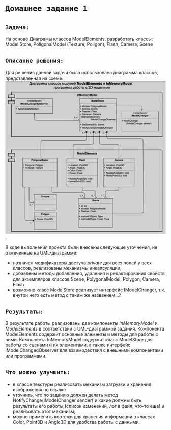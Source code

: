 # `Домашнее задание 1`

## `Задача:`
На основе Диаграмы классов ModelElements, разработать классы: Model Store, PoligonalModel (Texture, Poligon), Flash, Camera, Scene

## `Описание решения:`
Для решения данной задачи была использована диаграмма классов, представленная на схеме:
![UML_diagram](UML_diagram.jpg).

В ходе выполнения проекта были внесены следующие уточнения, не отмеченные на UML-диаграмме:
* назначен модификаторы доступа *private* для всех полей у всех классов, реализованы механизмы инкапсуляции;
* добавлены методы добавления, удаления и редактирования свойств для экземпляров классов Scene, PolygonalModel, Polygon, Camera, Flash 
* возможно класс ModelStore реализует интерфейс IModelChanger, т.к. внутри него есть метод с таким же названием...? 

## `Результаты:`
В результате работы реализованы две компоненты *InMemoryModel* и *ModelElements* в соответствии с UML-диаграммой задания.
Компонента ModelElements содержит основные элементы и методы для работы с ними.
Компонента InMemoryModel содержит класс ModelStore для работы со сценами и их элементами, а также интерфейс IModelChangedObserver для взаимодествия с внешними компонентами или программами.

## `Что можно улучшить:`
* в классе текстуры реализовать механизм загрузки и хранения изображения по ссылке
* уточнить, что по заданию должен делать метод NotifyChange(IModelChanger sender) и какие должны быть результаты его работы;(список изменений, лог в файл, что-то еще) и реализовать этот механизм;
* можно применить кортежи для хранения информации в классах Color, Point3D и Angle3D для удобства работы с данными.
